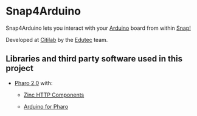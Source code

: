 Snap4Arduino
============

Snap4Arduino lets you interact with your [Arduino](http://arduino.cc) board from within [Snap!](http://snap.berkeley.edu)

Developed at [Citilab](http://citilab.eu/) by the [Edutec](http://edutec.citilab.eu) team.

Libraries and third party software used in this project
-------------------------------------------------------

*    [Pharo 2.0](http://pharo-project.org) with:
    
     * [Zinc HTTP Components](http://zn.stfx.eu/zn/index.html)

     * [Arduino for Pharo](http://ss3.gemstone.com/ss/Arduino.html)
